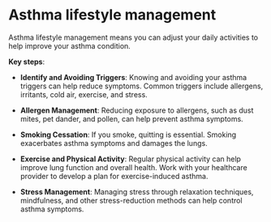 # Asthma lifestyle management

Asthma lifestyle management means you can adjust your daily activities to help improve your asthma condition.

**Key steps**:

* **Identify and Avoiding Triggers**: Knowing and avoiding your asthma triggers can help reduce symptoms. Common triggers include allergens, irritants, cold air, exercise, and stress.

* **Allergen Management**: Reducing exposure to allergens, such as dust mites, pet dander, and pollen, can help prevent asthma symptoms.

* **Smoking Cessation**: If you smoke, quitting is essential. Smoking exacerbates asthma symptoms and damages the lungs.

* **Exercise and Physical Activity**: Regular physical activity can help improve lung function and overall health. Work with your healthcare provider to develop a plan for exercise-induced asthma.

* **Stress Management**: Managing stress through relaxation techniques, mindfulness, and other stress-reduction methods can help control asthma symptoms.
